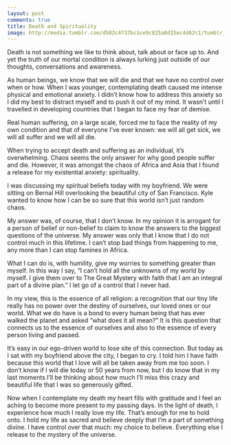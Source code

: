```yaml
---
layout: post
comments: true
title: Death and Spirituality
image: http://media.tumblr.com/d502c4f37bc1ce9c825a8d15ec4d62c1/tumblr_inline_nf9jzjZP741qc5937.jpg
---
```


Death is not something we like to think about, talk about or face up to. And yet the truth of our mortal condition is always lurking just outside of our thoughts, conversations and awareness.

As human beings, we know that we will die and that we have no control over when or how. When I was younger, contemplating death caused me intense physical and emotional anxiety. I didn’t know how to address this anxiety so I did my best to distract myself and to push it out of my mind. It wasn’t until I travelled in developing countries that I began to face my fear of demise.

Real human suffering, on a large scale, forced me to face the reality of my own condition and that of everyone I’ve ever known: we will all get sick, we will all suffer and we will all die. 

When trying to accept death and suffering as an individual, it’s overwhelming. Chaos seems the only answer for why good people suffer and die. However, it was amongst the chaos of Africa and Asia that I found a release for my existential anxiety: spirituality. 

I was discussing my spiritual beliefs today with my boyfriend. We were sitting on Bernal Hill overlooking the beautiful city of San Francisco. Kyle wanted to know how I can be so sure that this world isn’t just random chaos. 

My answer was, of course, that I don’t know. In my opinion it is arrogant for a person of belief or non-belief to claim to know the answers to the biggest questions of the universe. My answer was only that I know that I do not control much in this lifetime. I can’t stop bad things from happening to me, any more than I can stop famines in Africa.

What I can do is, with humility, give my worries to something greater than myself. In this way I say, “I can’t hold all the unknowns of my world by myself. I give them over to The Great Mystery with faith that I am an integral part of a divine plan.” I let go of a control that I never had. 

In my view, this is the essence of all religion: a recognition that our tiny life really has no power over the destiny of ourselves, our loved ones or our world. What we do have is a bond to every human being that has ever walked the planet and asked “what does it all mean?” It is this question that connects us to the essence of ourselves and also to the essence of every person living and passed. 

It’s easy in our ego-driven world to lose site of this connection. But today as I sat with my boyfriend above the city, I began to cry. I told him I have faith because this world that I love will all be taken away from me too soon. I don’t know if I will die today or 50 years from now, but I do know that in my last moments I’ll be thinking about how much I’ll miss this crazy and beautiful life that I was so generously gifted.

Now when I contemplate my death my heart fills with gratitude and I feel an aching to become more present to my passing days. In the light of death, I experience how much I really love my life. That’s enough for me to hold onto. I hold my life as sacred and believe deeply that I’m a part of something divine. I have control over that much: my choice to believe. Everything else I release to the mystery of the universe.